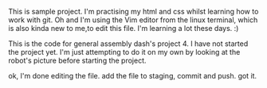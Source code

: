 



This is sample project. 
I'm practising my html and css whilst learning how to work with git. 
Oh and I'm using the Vim editor from the linux terminal, which is also kinda new to me,to edit this file. 
I'm learning a lot these days. :)

This is the code for general assembly dash's project 4. I have not started the project yet. I'm just attempting to do it on my own by looking at the robot's picture before starting the project.

ok, I'm done editing the file. add the file to staging, commit and push. got it. 
